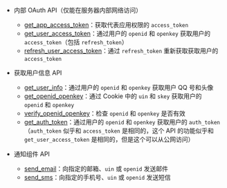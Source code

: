 * 内部 OAuth API（仅能在服务器内部网络访问）

    * [get_app_access_token](/bkapi/get_app_access_token/)：获取代表应用权限的 `access_token`
    * [get_user_access_token](/bkapi/get_user_access_token/)：通过用户的 `openid` 和 `openkey` 获取用户的 `access_token`（包括 `refresh_token`）
    * [refresh_user_access_token](/bkapi/refresh_user_access_token/)：通过 `refresh_token` 重新获取获取用户的 `access_token`

* 获取用户信息 API

    * [get_user_info](/bkapi/get_user_info/)：通过用户的 `openid` 和 `openkey` 获取用户 QQ 号和头像
    * [get_openid_openkey](/bkapi/get_openid_openkey/)：通过 Cookie 中的 `uin` 和 `skey` 获取用户的 `openid` 和 `openkey`
    * [verify_openid_openkey](/bkapi/verify_openid_openkey/)：检查 `openid` 和 `openkey` 是否有效
    * [get_auth_token](/bkapi/get_auth_token/)：通过用户的 `openid` 和 `openkey` 获取用户的 `auth_token`（`auth_token` 似乎和 `access_token` 是相同的，这个 API 的功能似乎和 `get_user_access_token` 是相同的，但是这个可以从公网访问）

* 通知组件 API

    * [send_email](/bkapi/send_email/)：向指定的邮箱、`uin` 或 `openid` 发送邮件
    * [send_sms](/bkapi/send_sms/)：向指定的手机号、`uin` 或 `openid` 发送短信
